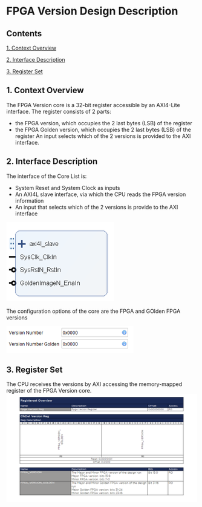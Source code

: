 # FPGA Version Design Description
## Contents

[1. Context Overview](#1-context-overview)

[2. Interface Description](#2-interface-description)

[3. Register Set](#3-register-set)


## 1. Context Overview
The FPGA Version core is a 32-bit register accessible by an AXI4-Lite interface.
The register consists of 2 parts:
- the FPGA version, which occupies the 2 last bytes (LSB) of the register
- the FPGA Golden version, which occupies the 2 last bytes (LSB) of the register
An input selects which of the 2 versions is provided to the AXI interface. 

## 2. Interface Description

The interface of the Core List is:
- System Reset and System Clock as inputs
- An AXI4L slave interface, via which the CPU reads the FPGA version information
- An input that selects which of the 2 versions is provide to the AXI interface
 
![FPGA Version IP](Additional%20Files/FpgaVersion_IP.png) 

The configuration options of the core are the FPGA and GOlden FPGA versions

![FPGA Version Config](Additional%20Files/FpgaVersion_Config.png)

## 3. Register Set
The CPU receives the versions by AXI accessing the memory-mapped register of the FPGA Version core.
![FPGA Version Regset](Additional%20Files/FpgaVersion_Regset.png)

